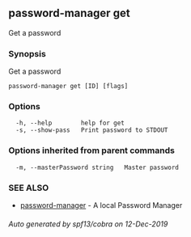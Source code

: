 ## password-manager get

Get a password

### Synopsis

Get a password

```
password-manager get [ID] [flags]
```

### Options

```
  -h, --help        help for get
  -s, --show-pass   Print password to STDOUT
```

### Options inherited from parent commands

```
  -m, --masterPassword string   Master password
```

### SEE ALSO

* [password-manager](password-manager.md)	 - A local Password Manager

###### Auto generated by spf13/cobra on 12-Dec-2019
